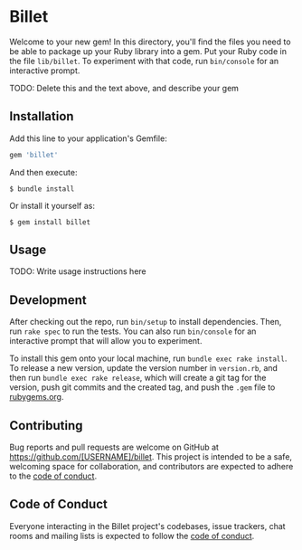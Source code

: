 # Billet

Welcome to your new gem! In this directory, you'll find the files you need to be able to package up your Ruby library into a gem. Put your Ruby code in the file `lib/billet`. To experiment with that code, run `bin/console` for an interactive prompt.

TODO: Delete this and the text above, and describe your gem

## Installation

Add this line to your application's Gemfile:

```ruby
gem 'billet'
```

And then execute:

    $ bundle install

Or install it yourself as:

    $ gem install billet

## Usage

TODO: Write usage instructions here

## Development

After checking out the repo, run `bin/setup` to install dependencies. Then, run `rake spec` to run the tests. You can also run `bin/console` for an interactive prompt that will allow you to experiment.

To install this gem onto your local machine, run `bundle exec rake install`. To release a new version, update the version number in `version.rb`, and then run `bundle exec rake release`, which will create a git tag for the version, push git commits and the created tag, and push the `.gem` file to [rubygems.org](https://rubygems.org).

## Contributing

Bug reports and pull requests are welcome on GitHub at https://github.com/[USERNAME]/billet. This project is intended to be a safe, welcoming space for collaboration, and contributors are expected to adhere to the [code of conduct](https://github.com/[USERNAME]/billet/blob/master/CODE_OF_CONDUCT.md).

## Code of Conduct

Everyone interacting in the Billet project's codebases, issue trackers, chat rooms and mailing lists is expected to follow the [code of conduct](https://github.com/[USERNAME]/billet/blob/master/CODE_OF_CONDUCT.md).
